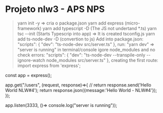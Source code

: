 # Projeto nlw3 - APS NPS
> yarn init -y => cria o package.json
> yarn add express (micro-framework)
> yarn add typescript -D (The JS not undertand *.ts)
> yarn tsc --init (Starts Typescrip into app) => It is created tsconfig.js
> yarn add ts-node-dev -D (convertion to js)
> Add into package.json:
"scripts": {
    "dev": "ts-node-dev src/server.ts"
  },
> run: "yarn dev" => "server is running" in terminal/console
> igore node_modules and no check errors:
  "scripts": {
    "dev": "ts-node-dev --transpile-only --ignore-watch node_modules src/server.ts"
  },
> creating the first route:
import express from 'express';

const app = express();

app.get("/users", (request, response)=>{
    // return response.send('Hello World NLW#4');
    return response.json({message:'Hello World - NLW#4'});
});

app.listen(3333, ()=> console.log("server is running"));

